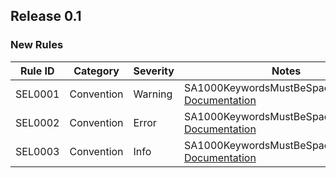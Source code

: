 ## Release 0.1

### New Rules

Rule ID | Category | Severity | Notes
--------|----------|----------|--------------------
SEL0001 | Convention | Warning  | SA1000KeywordsMustBeSpacedCorrectly, [Documentation](https://github.com/rlgnak/Selectorlyzer.Analyzers/blob/master/documentation/SEL0001.md)
SEL0002 | Convention | Error    | SA1000KeywordsMustBeSpacedCorrectly, [Documentation](https://github.com/rlgnak/Selectorlyzer.Analyzers/blob/master/documentation/SEL0002.md)
SEL0003 | Convention | Info     | SA1000KeywordsMustBeSpacedCorrectly, [Documentation](https://github.com/rlgnak/Selectorlyzer.Analyzers/blob/master/documentation/SEL0003.md)
